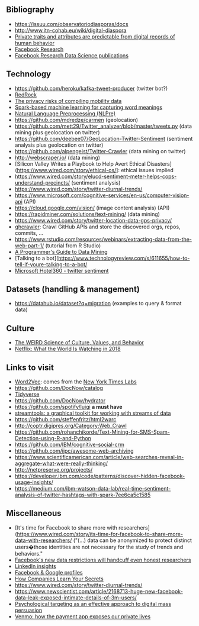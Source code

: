## Bibliography
* https://issuu.com/observatoriodiasporas/docs
* http://www.itn-cohab.eu/wiki/digital-diaspora
* [Private traits and attributes are predictable from digital records of human behavior](http://www.pnas.org/content/110/15/5802)
* [Facebook Research](https://research.fb.com/)
* [Facebook Research Data Science publications](https://research.fb.com/category/data-science/)

## Technology
* https://github.com/heroku/kafka-tweet-producer  (twitter bot?)
* [RedRock](https://github.com/CODAIT/redrock)
* [The privacy risks of compiling mobility data](http://news.mit.edu/2018/privacy-risks-mobility-data-1207)
* [Spark-based machine learning for capturing word meanings](https://github.com/castanan/w2v)
* [Natural Language Preprocessing (NLPre)](https://github.com/NIHOPA/NLPre/)
* https://github.com/mdredze/carmen (geolocation)
* https://github.com/mett29/Twitter_analyzer/blob/master/tweets.py (data mining plus geolocation on twitter)
* https://github.com/deebee07/GeoLocation-Twitter-Sentiment  (sentiment analysis plus geolocation on twitter)
* https://github.com/alpengeist/Twitter-Crawler (data mining on twitter)
* http://webscraper.io/  (data mining)
* [Silicon Valley Writes a Playbook to Help Avert Ethical Disasters](https://www.wired.com/story/ethical-os/]: ethical issues implied
* https://www.wired.com/story/elucd-sentiment-meter-helps-cops-understand-precincts/ (sentiment analysis)
* https://www.wired.com/story/twitter-diurnal-trends/
* https://www.microsoft.com/cognitive-services/en-us/computer-vision-api  (API)
* https://cloud.google.com/vision/  (image content analysis) (API)
* https://rapidminer.com/solutions/text-mining/  (data mining)
* https://www.wired.com/story/twitter-location-data-gps-privacy/
* [ghcrawler](https://github.com/Microsoft/ghcrawler): Crawl GitHub APIs and store the discovered orgs, repos, commits, ... 
* https://www.rstudio.com/resources/webinars/extracting-data-from-the-web-part-1/  (tutorial from R Studio)
* [A Programmer's Guide to Data Mining](http://guidetodatamining.com/)
* [Talking to a bot](https://www.technologyreview.com/s/611655/how-to-tell-if-youre-talking-to-a-bot/
* [Microsoft Hotel360 - twitter sentiment](https://github.com/Microsoft/SmartHotel360-Sentiment-Analysis-App)

## Datasets (handling & management)
* https://datahub.io/dataset?q=migration  (examples to query & format data)

## Culture
* [The WEIRD Science of Culture, Values, and Behavior](https://www.psychologicalscience.org/observer/the-weird-science-of-culture-values-and-behavior?kbid=88472)
* [Netflix: What the World Is Watching in 2018](https://www.highspeedinternet.com/resources/netflix-what-the-world-is-watching-in-2018/#methodology)

## Links to visit
* [Word2Vec](https://code.google.com/archive/p/word2vec/): comes from the [New York Times Labs](http://nytlabs.com/)
* https://github.com/DocNow/catalog
* [Tidyverse](https://www.tidyverse.org/)
* https://github.com/DocNow/hydrator
* https://github.com/spotify/luigi  **a must have**
* [streamtools: a graphical toolkit for working with streams of data](https://github.com/nytlabs/streamtools)
* https://github.com/steffenfritz/html2warc
* http://coptr.digipres.org/Category:Web_Crawl
* https://github.com/rohanchikorde/Text-Mining-for-SMS-Spam-Detection-using-R-and-Python
* https://github.com/IBM/cognitive-social-crm
* https://github.com/iipc/awesome-web-archiving
* https://www.scientificamerican.com/article/web-searches-reveal-in-aggregate-what-were-really-thinking/
* http://netpreserve.org/projects/
* https://developer.ibm.com/code/patterns/discover-hidden-facebook-usage-insights/
* https://medium.com/ibm-watson-data-lab/real-time-sentiment-analysis-of-twitter-hashtags-with-spark-7ee6ca5c1585

## Miscellaneous 
* [It's time for Facebook to share more with researchers](https://www.wired.com/story/its-time-for-facebook-to-share-more-data-with-researchers/  ("(...) data can be anonymized to protect distinct users�those identities are not necessary for the study of trends and behaviors."
* [Facebook's new data restrictions will handcuff even honest researchers](https://www.wired.com/story/fb-data-restrictions-hobble-researchers/)
* [LinkedIn insights](https://specialedition.linkedin.com/details)
* [Facebook & Google profiles](https://www.theguardian.com/commentisfree/2018/mar/28/all-the-data-facebook-google-has-on-you-privacy)
* [How Companies Learn Your Secrets](https://www.nytimes.com/2012/02/19/magazine/shopping-habits.html?pagewanted=1&_r=1&hp)
* https://www.wired.com/story/twitter-diurnal-trends/
* https://www.newscientist.com/article/2168713-huge-new-facebook-data-leak-exposed-intimate-details-of-3m-users/
* [Psychological targeting as an effective approach to digital mass persuasion](http://www.pnas.org/content/early/2017/11/07/1710966114)
* [Venmo: how the payment app exposes our private lives](https://www.theguardian.com/world/2018/jul/17/venmo-payments-app-default-privacy-settings-public-information)

